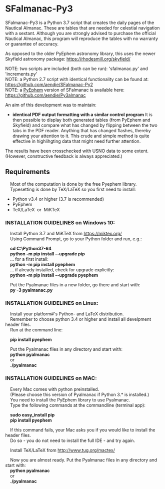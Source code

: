 # SFalmanac-Py3

SFalmanac-Py3 is a Python 3.7 script that creates the daily pages of the Nautical Almanac. These are tables that are needed for celestial navigation with a sextant. Although you are strongly advised to purchase the official Nautical Almanac, this program will reproduce the tables with no warranty or guarantee of accuracy.

As opposed to the older PyEphem astronomy library, this uses the newer Skyfield astronomy package: https://rhodesmill.org/skyfield/

NOTE: two scripts are included (both can be run): 'sfalmanac.py' and 'increments.py'  
NOTE: a Python 2.7 script with identical functionality can be found at:  https://github.com/aendie/SFalmanac-Py2  
NOTE: a [PyEphem](https://rhodesmill.org/pyephem/) version of SFalmanac is available here:
https://github.com/aendie/Py3almanac

An aim of this development was to maintain:

* **identical PDF output formatting with a similar control program**
	 It is then possible to display both generated tables (from PyEphem and Skyfield)
	 and compare what has changed by flipping between the two tabs in the PDF reader.
	 Anything that has changed flashes, thereby drawing your attention to it.
	 This crude and simple method is quite effective in highlihgting data that
	 might need further attention.

The results have been crosschecked with USNO data to some extent.  
(However, constructive feedback is always appreciated.)

## Requirements

&nbsp;&nbsp;&nbsp;&nbsp;Most of the computation is done by the free Pyephem library.  
&nbsp;&nbsp;&nbsp;&nbsp;Typesetting is done by TeX/LaTeX so you first need to install:

* Python v3.4 or higher (3.7 is recommended)
* PyEphem
* TeX/LaTeX&nbsp;&nbsp;or&nbsp;&nbsp;MiKTeX
  

### INSTALLATION GUIDELINES on Windows 10:

&nbsp;&nbsp;&nbsp;&nbsp;Install Python 3.7 and MiKTeX from https://miktex.org/  
&nbsp;&nbsp;&nbsp;&nbsp;Using Command Prompt, go to your Python folder and run, e.g.:

&nbsp;&nbsp;&nbsp;&nbsp;**cd C:\\Python37-64**  
&nbsp;&nbsp;&nbsp;&nbsp;**python -m pip install --upgrade pip**  
&nbsp;&nbsp;&nbsp;&nbsp;... for a first install:  
&nbsp;&nbsp;&nbsp;&nbsp;**python -m pip install pyephem**  
&nbsp;&nbsp;&nbsp;&nbsp;... if already installed, check for upgrade explicitly:  
&nbsp;&nbsp;&nbsp;&nbsp;**python -m pip install --upgrade pyephem**

&nbsp;&nbsp;&nbsp;&nbsp;Put the Pyalmanac files in a new folder, go there and start with:  
&nbsp;&nbsp;&nbsp;&nbsp;**py -3 pyalmanac.py**


### INSTALLATION GUIDELINES on Linux:

&nbsp;&nbsp;&nbsp;&nbsp;Install your platform#'s Python- and LaTeX distribution.  
&nbsp;&nbsp;&nbsp;&nbsp;Remember to choose python 3.4 or higher and install all develpment header files.  
&nbsp;&nbsp;&nbsp;&nbsp;Run at the command line:

&nbsp;&nbsp;&nbsp;&nbsp;**pip install pyephem**

&nbsp;&nbsp;&nbsp;&nbsp;Put the Pyalmanac files in any directory and start with:  
&nbsp;&nbsp;&nbsp;&nbsp;**python pyalmanac**  
&nbsp;&nbsp;&nbsp;&nbsp;or  
&nbsp;&nbsp;&nbsp;&nbsp;**./pyalmanac**


### INSTALLATION GUIDELINES on MAC:

&nbsp;&nbsp;&nbsp;&nbsp;Every Mac comes with python preinstalled.  
&nbsp;&nbsp;&nbsp;&nbsp;(Please choose this version of Pyalmanac if Python 3.* is installed.)  
&nbsp;&nbsp;&nbsp;&nbsp;You need to install the PyEphem library to use Pyalmanac.  
&nbsp;&nbsp;&nbsp;&nbsp;Type the following commands at the commandline (terminal app):

&nbsp;&nbsp;&nbsp;&nbsp;**sudo easy_install pip**  
&nbsp;&nbsp;&nbsp;&nbsp;**pip install pyephem**

&nbsp;&nbsp;&nbsp;&nbsp;If this command fails, your Mac asks you if you would like to install the header files.  
&nbsp;&nbsp;&nbsp;&nbsp;Do so - you do not need to install the full IDE - and try again.

&nbsp;&nbsp;&nbsp;&nbsp;Install TeX/LaTeX from http://www.tug.org/mactex/

&nbsp;&nbsp;&nbsp;&nbsp;Now you are almost ready. Put the Pyalmanac files in any directory and start with:  
&nbsp;&nbsp;&nbsp;&nbsp;**python pyalmanac**  
&nbsp;&nbsp;&nbsp;&nbsp;or  
&nbsp;&nbsp;&nbsp;&nbsp;**./pyalmanac**
